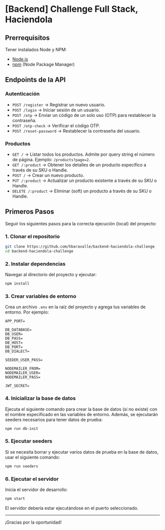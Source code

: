 # [Backend] Challenge Full Stack, Haciendola 

## Prerrequisitos

Tener instalados Node y NPM:

- [Node.js](https://nodejs.org/es/download/)
- [npm](https://www.npmjs.com/get-npm) (Node Package Manager)

## Endpoints de la API

### Autenticación

- `POST /register` → Registrar un nuevo usuario.
- `POST /login` → Iniciar sesión de un usuario.
- `POST /otp` → Enviar un código de un solo uso (OTP) para restablecer la contraseña.
- `POST /otp-check` → Verificar el código OTP.
- `POST /reset-password` → Restablecer la contraseña del usuario.

### Productos

- `GET /` → Listar todos los productos. Admite por query string el número de página. Ejemplo: `/products?page=2`.
- `GET /:product` → Obtener los detalles de un producto específico a través de su SKU o Handle.
- `POST /` → Crear un nuevo producto.
- `PUT /:product` → Actualizar un producto existente a través de su SKU o Handle.
- `DELETE /:product` → Eliminar (soft) un producto a través de su SKU o Handle.

## Primeros Pasos

Seguir los siguientes pasos para la correcta ejecución (local) del proyecto:

### 1. Clonar el repositorio

```bash
git clone https://github.com/hbaravalle/backend-haciendola-challenge
cd backend-haciendola-challenge
```

### 2. Instalar dependencias

Navegar al directorio del proyecto y ejecutar:

```bash
npm install
```

### 3. Crear variables de entorno

Crea un archivo `.env` en la raíz del proyecto y agrega tus variables de entorno. Por ejemplo:

```plaintext
APP_PORT=

DB_DATABASE=
DB_USER=
DB_PASS=
DB_HOST=
DB_PORT=
DB_DIALECT=

SEEDER_USER_PASS=

NODEMAILER_FROM=
NODEMAILER_USER=
NODEMAILER_PASS=

JWT_SECRET=
```

### 4. Inicializar la base de datos

Ejecuta el siguiente comando para crear la base de datos (si no existe) con el nombre especificado en las variables de entorno. Además, se ejecutarán seeders necesarios para tener datos de prueba:

```bash
npm run db-init
```

### 5. Ejecutar seeders

Si se necesita borrar y ejecutar varios datos de prueba en la base de datos, usar el siguiente comando:

```bash
npm run seeders
```

### 6. Ejecutar el servidor

Inicia el servidor de desarrollo:

```bash
npm start
```

El servidor debería estar ejecutándose en el puerto seleccionado.

---

¡Gracias por la oportunidad!
